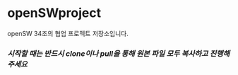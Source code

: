 # openSWproject
openSW 34조의 협업 프로젝트 저장소입니다.  
### *시작할 때는 반드시 clone이나 pull을 통해 원본 파일 모두 복사하고 진행해주세요*
